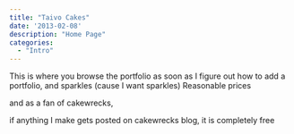 ```yaml
---
title: "Taivo Cakes"
date: '2013-02-08'
description: "Home Page"
categories:
  - "Intro"
---
```


This is where you browse the portfolio as soon as I figure
 out how to add a portfolio, and sparkles (cause I want sparkles)
Reasonable prices

and as a fan of cakewrecks,

 if anything I make gets posted on cakewrecks blog, it is completely free
